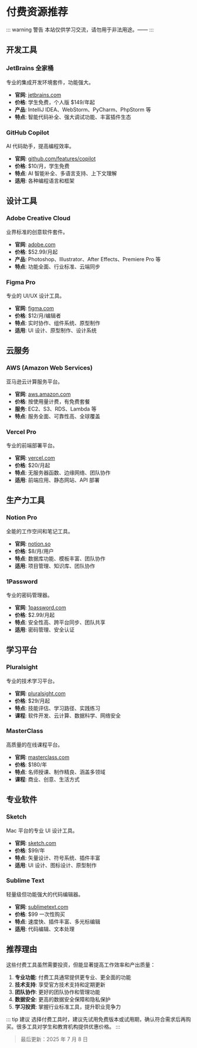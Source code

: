 # 付费资源推荐

::: warning 警告
本站仅供学习交流，请勿用于非法用途。——
:::

## 开发工具

### JetBrains 全家桶

专业的集成开发环境套件，功能强大。

- **官网**: [jetbrains.com](https://www.jetbrains.com)
- **价格**: 学生免费，个人版 $149/年起
- **产品**: IntelliJ IDEA、WebStorm、PyCharm、PhpStorm 等
- **特点**: 智能代码补全、强大调试功能、丰富插件生态

### GitHub Copilot

AI 代码助手，提高编程效率。

- **官网**: [github.com/features/copilot](https://github.com/features/copilot)
- **价格**: $10/月，学生免费
- **特点**: AI 智能补全、多语言支持、上下文理解
- **适用**: 各种编程语言和框架

## 设计工具

### Adobe Creative Cloud

业界标准的创意软件套件。

- **官网**: [adobe.com](https://www.adobe.com)
- **价格**: $52.99/月起
- **产品**: Photoshop、Illustrator、After Effects、Premiere Pro 等
- **特点**: 功能全面、行业标准、云端同步

### Figma Pro

专业的 UI/UX 设计工具。

- **官网**: [figma.com](https://www.figma.com)
- **价格**: $12/月/编辑者
- **特点**: 实时协作、组件系统、原型制作
- **适用**: UI 设计、原型制作、设计系统

## 云服务

### AWS (Amazon Web Services)

亚马逊云计算服务平台。

- **官网**: [aws.amazon.com](https://aws.amazon.com)
- **价格**: 按使用量计费，有免费套餐
- **服务**: EC2、S3、RDS、Lambda 等
- **特点**: 服务全面、可靠性高、全球覆盖

### Vercel Pro

专业的前端部署平台。

- **官网**: [vercel.com](https://vercel.com)
- **价格**: $20/月起
- **特点**: 无服务器函数、边缘网络、团队协作
- **适用**: 前端应用、静态网站、API 部署

## 生产力工具

### Notion Pro

全能的工作空间和笔记工具。

- **官网**: [notion.so](https://www.notion.so)
- **价格**: $8/月/用户
- **特点**: 数据库功能、模板丰富、团队协作
- **适用**: 项目管理、知识库、团队协作

### 1Password

专业的密码管理器。

- **官网**: [1password.com](https://1password.com)
- **价格**: $2.99/月起
- **特点**: 安全性高、跨平台同步、团队共享
- **适用**: 密码管理、安全认证

## 学习平台

### Pluralsight

专业的技术学习平台。

- **官网**: [pluralsight.com](https://www.pluralsight.com)
- **价格**: $29/月起
- **特点**: 技能评估、学习路径、实践练习
- **课程**: 软件开发、云计算、数据科学、网络安全

### MasterClass

高质量的在线课程平台。

- **官网**: [masterclass.com](https://www.masterclass.com)
- **价格**: $180/年
- **特点**: 名师授课、制作精良、涵盖多领域
- **课程**: 商业、创意、生活方式

## 专业软件

### Sketch

Mac 平台的专业 UI 设计工具。

- **官网**: [sketch.com](https://www.sketch.com)
- **价格**: $99/年
- **特点**: 矢量设计、符号系统、插件丰富
- **适用**: UI 设计、图标设计、原型制作

### Sublime Text

轻量级但功能强大的代码编辑器。

- **官网**: [sublimetext.com](https://www.sublimetext.com)
- **价格**: $99 一次性购买
- **特点**: 速度快、插件丰富、多光标编辑
- **适用**: 代码编辑、文本处理

## 推荐理由

这些付费工具虽然需要投资，但能显著提高工作效率和产出质量：

1. **专业功能**: 付费工具通常提供更专业、更全面的功能
2. **技术支持**: 享受官方技术支持和定期更新
3. **团队协作**: 更好的团队协作和管理功能
4. **数据安全**: 更高的数据安全保障和隐私保护
5. **学习投资**: 掌握行业标准工具，提升职业竞争力

::: tip 建议
选择付费工具时，建议先试用免费版本或试用期，确认符合需求后再购买。很多工具对学生和教育机构提供优惠价格。
:::

> 最后更新：2025 年 7 月 8 日
